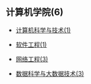 ## 计算机学院(6)

- [计算机科学与技术(1)](grad-application/计算机学院/计算机科学与技术/README.md)

- [软件工程(1)](grad-application/计算机学院/软件工程/README.md)

- [网络工程(3)](grad-application/计算机学院/网络工程/README.md)

- [数据科学与大数据技术(3)](grad-application/计算机学院/数据科学与大数据技术/README.md)
